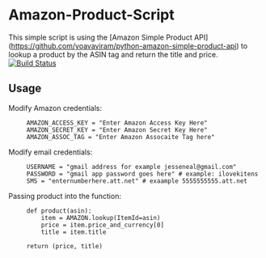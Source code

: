 Amazon-Product-Script
=====================
This simple script is using the [Amazon Simple Product API] (https://github.com/yoavaviram/python-amazon-simple-product-api)
to lookup a product by the ASIN tag and return the title and price.
[![Build Status](https://travis-ci.org/jesseneal/Amazon-Product-Script.svg?branch=master)](https://travis-ci.org/jesseneal/Amazon-Product-Script)

Usage
-----
Modify Amazon credentials:
```	 # Amazon credentials for API and Afflite assoc tag
	 AMAZON_ACCESS_KEY = "Enter Amazon Access Key Here"
	 AMAZON_SECRET_KEY = "Enter Amazon Secret Key Here"
	 AMAZON_ASSOC_TAG = "Enter Amazon Assocaite Tag here"
```
Modify email credentials:
```	 # Credentials for Gmail acct and destination
	 USERNAME = "gmail address for example jesseneal@gmail.com"
	 PASSWORD = "gmail app password goes here" # example: ilovekitens
	 SMS = "enternumberhere.att.net" # exaample 5555555555.att.net
```

Passing product into the function:
```     #Running the function with asin as an argument 
     def product(asin):
         item = AMAZON.lookup(ItemId=asin)
		 price = item.price_and_currency[0]
		 title = item.title

	 return (price, title)
```

